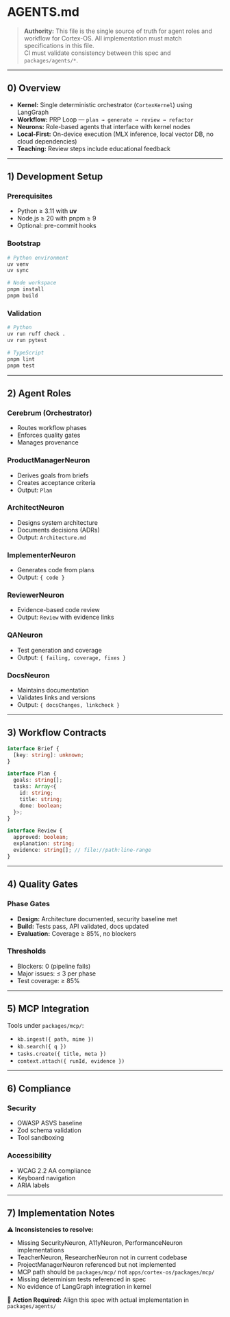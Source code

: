 # AGENTS.md

> **Authority:** This file is the single source of truth for agent roles and workflow for Cortex-OS.
> All implementation must match specifications in this file.  
> CI must validate consistency between this spec and `packages/agents/*`.

---

## 0) Overview

- **Kernel:** Single deterministic orchestrator (`CortexKernel`) using LangGraph
- **Workflow:** PRP Loop — `plan → generate → review → refactor`
- **Neurons:** Role-based agents that interface with kernel nodes
- **Local-First:** On-device execution (MLX inference, local vector DB, no cloud dependencies)
- **Teaching:** Review steps include educational feedback

---

## 1) Development Setup

### Prerequisites

- Python ≥ 3.11 with **uv**
- Node.js ≥ 20 with pnpm ≥ 9
- Optional: pre-commit hooks

### Bootstrap

```bash
# Python environment
uv venv
uv sync

# Node workspace
pnpm install
pnpm build
```

### Validation

```bash
# Python
uv run ruff check .
uv run pytest

# TypeScript
pnpm lint
pnpm test
```

---

## 2) Agent Roles

### Cerebrum (Orchestrator)

- Routes workflow phases
- Enforces quality gates
- Manages provenance

### ProductManagerNeuron

- Derives goals from briefs
- Creates acceptance criteria
- Output: `Plan`

### ArchitectNeuron

- Designs system architecture
- Documents decisions (ADRs)
- Output: `Architecture.md`

### ImplementerNeuron

- Generates code from plans
- Output: `{ code }`

### ReviewerNeuron

- Evidence-based code review
- Output: `Review` with evidence links

### QANeuron

- Test generation and coverage
- Output: `{ failing, coverage, fixes }`

### DocsNeuron

- Maintains documentation
- Validates links and versions
- Output: `{ docsChanges, linkcheck }`

---

## 3) Workflow Contracts

```typescript
interface Brief {
  [key: string]: unknown;
}

interface Plan {
  goals: string[];
  tasks: Array<{
    id: string;
    title: string;
    done: boolean;
  }>;
}

interface Review {
  approved: boolean;
  explanation: string;
  evidence: string[]; // file://path:line-range
}
```

---

## 4) Quality Gates

### Phase Gates

- **Design:** Architecture documented, security baseline met
- **Build:** Tests pass, API validated, docs updated
- **Evaluation:** Coverage ≥ 85%, no blockers

### Thresholds

- Blockers: 0 (pipeline fails)
- Major issues: ≤ 3 per phase
- Test coverage: ≥ 85%

---

## 5) MCP Integration

Tools under `packages/mcp/`:

- `kb.ingest({ path, mime })`
- `kb.search({ q })`
- `tasks.create({ title, meta })`
- `context.attach({ runId, evidence })`

---

## 6) Compliance

### Security

- OWASP ASVS baseline
- Zod schema validation
- Tool sandboxing

### Accessibility

- WCAG 2.2 AA compliance
- Keyboard navigation
- ARIA labels

---

## 7) Implementation Notes

⚠️ **Inconsistencies to resolve:**

- Missing SecurityNeuron, A11yNeuron, PerformanceNeuron implementations
- TeacherNeuron, ResearcherNeuron not in current codebase
- ProjectManagerNeuron referenced but not implemented
- MCP path should be `packages/mcp/` not `apps/cortex-os/packages/mcp/`
- Missing determinism tests referenced in spec
- No evidence of LangGraph integration in kernel

📍 **Action Required:** Align this spec with actual implementation in `packages/agents/`
